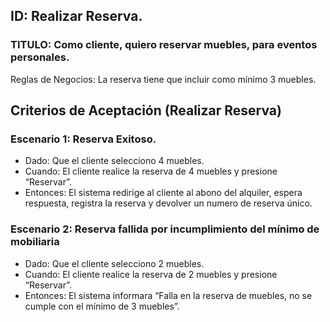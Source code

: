 ## ID: Realizar Reserva. 
### TITULO: Como cliente, quiero reservar muebles, para eventos personales.
Reglas de Negocios: La reserva tiene que incluir como mínimo 3 muebles.

## Criterios de Aceptación (Realizar Reserva)

### Escenario 1: Reserva Exitoso.
- Dado: Que el cliente selecciono 4 muebles.
- Cuando: El cliente realice la reserva de 4 muebles y presione “Reservar”.
- Entonces: El sistema redirige al cliente al abono del alquiler, espera respuesta, registra la reserva y devolver un numero de reserva único.

### Escenario 2: Reserva fallida por incumplimiento del mínimo de mobiliaria
- Dado: Que el cliente selecciono 2 muebles.
- Cuando: El cliente realice la reserva de 2 muebles y presione “Reservar”.
- Entonces: El sistema informara “Falla en la reserva de muebles, no se cumple con el mínimo de 3 muebles”.
